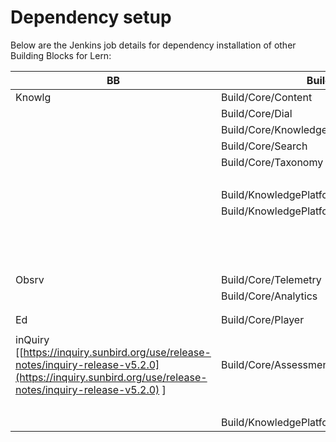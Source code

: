 # Dependency setup

Below are the Jenkins job details for dependency installation of other Building Blocks for Lern:

| **BB**                                                                                                                                                   | **Build**                               | **ArtifactUpload**                               | **Deploy**                                          |
| -------------------------------------------------------------------------------------------------------------------------------------------------------- | --------------------------------------- | ------------------------------------------------ | --------------------------------------------------- |
| Knowlg                                                                                                                                                   | Build/Core/Content                      | ArifactUpload/Core/Content                       | Deploy/Kubernetes/Content                           |
|                                                                                                                                                          | Build/Core/Dial                         | ArifactUpload/Core/Dial                          | Deploy/Kubernetes/Dial                              |
|                                                                                                                                                          | Build/Core/KnowledgeMW                  | ArifactUpload/Core/KnowledgeMW                   | Deploy/Kubernetes/KnowledgeMW                       |
|                                                                                                                                                          | Build/Core/Search                       | ArifactUpload/Core/Search                        | Deploy/Kubernetes/Search                            |
|                                                                                                                                                          | Build/Core/Taxonomy                     | ArifactUpload/Core/Taxonomy                      | Deploy/Kubernetes/Taxonomy                          |
|                                                                                                                                                          |                                         |                                                  | Deploy/Kubernetes/UploadSchema                      |
|                                                                                                                                                          | Build/KnowledgePlatform/FlinkJobs       | ArifactUpload/KnowledgePlatform/FlinkJobs        | Deploy/KnowledgePlatform/FlinkJobs                  |
|                                                                                                                                                          | Build/KnowledgePlatform/SyncTool        | Build/KnowledgePlatform/SyncTool                 | Deploy/KnowledgePlatform/Neo4jElasticSearchSyncTool |
|                                                                                                                                                          |                                         |                                                  | Deploy/KnowledgePlatform/CassandraDbUpdate          |
|                                                                                                                                                          |                                         |                                                  | Deploy/KnowledgePlatform/Neo4j                      |
|                                                                                                                                                          |                                         |                                                  | Deploy/KnowledgePlatform/Neo4jDefinitionUpdate      |
|                                                                                                                                                          |                                         |                                                  |                                                     |
| Obsrv                                                                                                                                                    | Build/Core/Telemetry                    | ArifactUpload/Core/Telemetry                     | Deploy/Kubernetes/Telemetry                         |
|                                                                                                                                                          | Build/Core/Analytics                    | ArifactUpload/Core/Analytics                     | Deploy/Kubernetes/Analytics                         |
|                                                                                                                                                          |                                         |                                                  |                                                     |
|                                                                                                                                                          |                                         |                                                  |                                                     |
| Ed                                                                                                                                                       | Build/Core/Player                       | ArifactUpload/Core/Player                        | Deploy/Kubernetes/Player                            |
|                                                                                                                                                          |                                         |                                                  |                                                     |
| inQuiry \[[https://inquiry.sunbird.org/use/release-notes/inquiry-release-v5.2.0](https://inquiry.sunbird.org/use/release-notes/inquiry-release-v5.2.0) ] | Build/Core/Assessment                   | ArifactUpload/Core/Assessment                    | Deploy/Kubernetes/Assessment                        |
|                                                                                                                                                          |                                         |                                                  | Deploy/Kubernetes/InquiryUploadSchema               |
|                                                                                                                                                          | Build/KnowledgePlatform/InquiryFlinkJob | ArtifactUpload/KnowledgePlatform/InquiryFlinkJob | Deploy/KnowledgePlatform/InquiryFlinkJob            |
